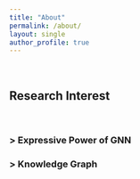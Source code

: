 ```yaml
---
title: "About"
permalink: /about/
layout: single
author_profile: true
---
```


&nbsp;

## Research Interest

&nbsp;

### > Expressive Power of GNN

### > Knowledge Graph



